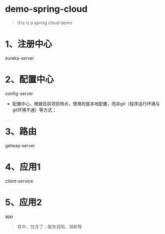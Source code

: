 # demo-spring-cloud
>this is a spring cloud demo


# 1、注册中心
eureka-server

# 2、配置中心
config-server

* 配置中心，根据目前项目特点，使用的是本地配置，而非git（程序运行环境与git环境不通）等方式；

# 3、路由
getway-server

# 4、应用1
client-service

# 5、应用2
app

>其中，包含了：服务调用、熔断等
